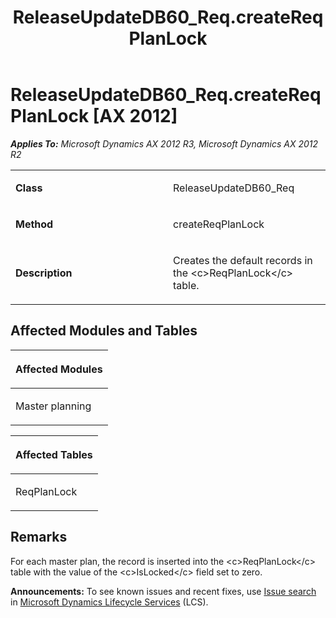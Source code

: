 ﻿---
title: ReleaseUpdateDB60_Req.createReqPlanLock
TOCTitle: ReleaseUpdateDB60_Req.createReqPlanLock
ms:assetid: add91c4c-66a6-d299-c22c-e920c144ac89
ms:mtpsurl: https://msdn.microsoft.com/en-us/library/JJ686529(v=AX.60)
ms:contentKeyID: 49710484
ms.date: 05/18/2015
mtps_version: v=AX.60
---

# ReleaseUpdateDB60\_Req.createReqPlanLock [AX 2012]


_**Applies To:** Microsoft Dynamics AX 2012 R3, Microsoft Dynamics AX 2012 R2_

<table>
<colgroup>
<col style="width: 50%" />
<col style="width: 50%" />
</colgroup>
<tbody>
<tr class="odd">
<td><p><strong>Class</strong></p></td>
<td><p>ReleaseUpdateDB60_Req</p></td>
</tr>
<tr class="even">
<td><p><strong>Method</strong></p></td>
<td><p>createReqPlanLock</p></td>
</tr>
<tr class="odd">
<td><p><strong>Description</strong></p></td>
<td><p>Creates the default records in the &lt;c&gt;ReqPlanLock&lt;/c&gt; table.</p></td>
</tr>
</tbody>
</table>


## Affected Modules and Tables

<table>
<colgroup>
<col style="width: 100%" />
</colgroup>
<thead>
<tr class="header">
<th><p>Affected Modules</p></th>
</tr>
</thead>
<tbody>
<tr class="odd">
<td><p>Master planning</p></td>
</tr>
</tbody>
</table>


<table>
<colgroup>
<col style="width: 100%" />
</colgroup>
<thead>
<tr class="header">
<th><p>Affected Tables</p></th>
</tr>
</thead>
<tbody>
<tr class="odd">
<td><p>ReqPlanLock</p></td>
</tr>
</tbody>
</table>


## Remarks

For each master plan, the record is inserted into the \<c\>ReqPlanLock\</c\> table with the value of the \<c\>IsLocked\</c\> field set to zero.

  
**Announcements:** To see known issues and recent fixes, use [Issue search](http://go.microsoft.com/fwlink/?linkid=389258) in [Microsoft Dynamics Lifecycle Services](http://go.microsoft.com/fwlink/?linkid=306505) (LCS).

